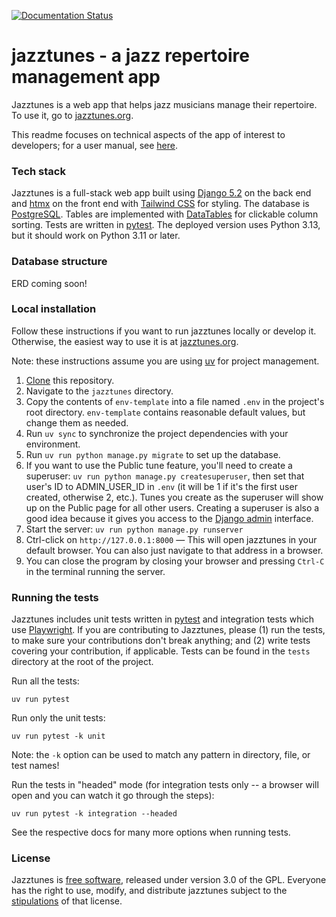 [![Documentation Status](https://readthedocs.org/projects/jazztunes/badge/?version=latest)](https://jazztunes.readthedocs.io/en/latest/)
# jazztunes - a jazz repertoire management app

Jazztunes is a web app that helps jazz musicians manage their repertoire. To use it, go to [jazztunes.org](https://jazztunes.org/).

This readme focuses on technical aspects of the app of interest to developers; for a user manual, see [here](https://jwjacobson.github.io/jazztunes/).

### Tech stack
Jazztunes is a full-stack web app built using [Django 5.2](https://www.djangoproject.com/) on the back end and [htmx](https://htmx.org/) on the front end with [Tailwind CSS](https://tailwindcss.com/) for styling. The database is [PostgreSQL](https://www.postgresql.org/). Tables are implemented with [DataTables](https://datatables.net/) for clickable column sorting. Tests are written in [pytest](https://docs.pytest.org/en/8.2.x/). The deployed version uses Python 3.13, but it should work on Python 3.11 or later.

### Database structure
ERD coming soon!

### Local installation
Follow these instructions if you want to run jazztunes locally or develop it. Otherwise, the easiest way to use it is at [jazztunes.org](https://jazztunes.org/).

Note: these instructions assume you are using [uv](https://docs.astral.sh/uv/) for project management.
1. [Clone](https://docs.github.com/en/repositories/creating-and-managing-repositories/cloning-a-repository) this repository.
2. Navigate to the `jazztunes` directory.
3. Copy the contents of `env-template` into a file named `.env` in the project's root directory. `env-template` contains reasonable default values, but change them as needed.
4. Run `uv sync` to synchronize the project dependencies with your environment.
5. Run `uv run python manage.py migrate` to set up the database.
6. If you want to use the Public tune feature, you'll need to create a superuser: ```uv run python manage.py createsuperuser```, then set that user's ID to ADMIN_USER_ID in `.env` (it will be 1 if it's the first user created, otherwise 2, etc.). Tunes you create as the superuser will show up on the Public page for all other users. Creating a superuser is also a good idea because it gives you access to the [Django admin](https://docs.djangoproject.com/en/5.2/ref/contrib/admin/) interface.
7. Start the server: ```uv run python manage.py runserver```
8. Ctrl-click on ```http://127.0.0.1:8000``` — This will open jazztunes in your default browser. You can also just navigate to that address in a browser.
9. You can close the program by closing your browser and pressing `Ctrl-C` in the terminal running the server.

### Running the tests
Jazztunes includes unit tests written in [pytest](https://docs.pytest.org/en/stable/) and integration tests which use [Playwright](https://playwright.dev/python/docs/intro). If you are contributing to Jazztunes, please (1) run the tests, to make sure your contributions don't break anything; and (2) write tests covering your contribution, if applicable. Tests can be found in the `tests` directory at the root of the project.

Run all the tests:
```
uv run pytest
```

Run only the unit tests:
```
uv run pytest -k unit
```
Note: the `-k` option can be used to match any pattern in directory, file, or test names!

Run the tests in "headed" mode (for integration tests only -- a browser will open and you can watch it go through the steps):
```
uv run pytest -k integration --headed
```

See the respective docs for many more options when running tests.


### License
Jazztunes is [free software](https://www.fsf.org/about/what-is-free-software), released under version 3.0 of the GPL. Everyone has the right to use, modify, and distribute jazztunes subject to the [stipulations](https://github.com/jwjacobson/jazztunes/blob/main/LICENSE) of that license.
